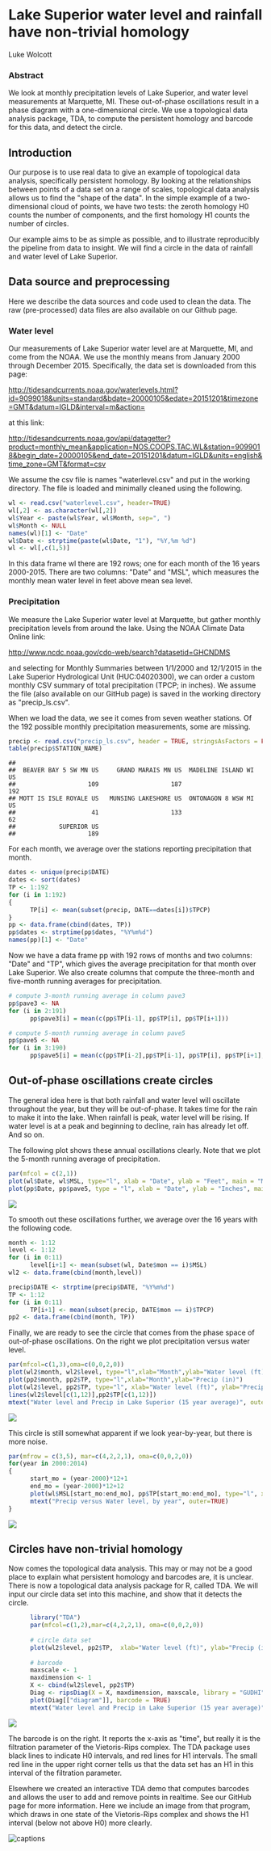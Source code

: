 # Lake Superior water level and rainfall have non-trivial homology
Luke Wolcott  

### Abstract

We look at monthly precipitation levels of Lake Superior, and water level measurements at Marquette, MI.  These out-of-phase oscillations result in a phase diagram with a one-dimensional circle.  We use a topological data analysis package, TDA, to compute the persistent homology and barcode for this data, and detect the circle.

## Introduction

Our purpose is to use real data to give an example of topological data analysis, specifically persistent homology.  By looking at the relationships between points of a data set on a range of scales, topological data analysis allows us to find the "shape of the data".  In the simple example of a two-dimensional cloud of points, we have two tests: the zeroth homology H0 counts the number of components, and the first homology H1 counts the number of circles.

Our example aims to be as simple as possible, and to illustrate reproducibly the pipeline from data to insight.  We will find a circle in the data of rainfall and water level of Lake Superior.

## Data source and preprocessing

Here we describe the data sources and code used to clean the data.  The raw (pre-processed) data files are also available on our Github page.

### Water level

Our measurements of Lake Superior water level are at Marquette, MI, and come from the NOAA.  We use the monthly means from January 2000 through December 2015.  Specifically, the data set is downloaded from this page:

http://tidesandcurrents.noaa.gov/waterlevels.html?id=9099018&units=standard&bdate=20000105&edate=20151201&timezone=GMT&datum=IGLD&interval=m&action=

at this link:

http://tidesandcurrents.noaa.gov/api/datagetter?product=monthly_mean&application=NOS.COOPS.TAC.WL&station=9099018&begin_date=20000105&end_date=20151201&datum=IGLD&units=english&time_zone=GMT&format=csv

We assume the csv file is names "waterlevel.csv" and put in the working directory.  The file is loaded and minimally cleaned using the following.


```r
wl <- read.csv("waterlevel.csv", header=TRUE)
wl[,2] <- as.character(wl[,2])
wl$Year <- paste(wl$Year, wl$Month, sep=", ")
wl$Month <- NULL
names(wl)[1] <- "Date"
wl$Date <- strptime(paste(wl$Date, "1"), "%Y,%m %d")
wl <- wl[,c(1,5)]
```

In this data frame wl there are 192 rows; one for each month of the 16 years 2000-2015.  There are two columns: "Date" and "MSL", which measures the monthly mean water level in feet above mean sea level.

### Precipitation

We measure the Lake Superior water level at Marquette, but gather monthly precipitation levels from around the lake.  Using the NOAA Climate Data Online link:

http://www.ncdc.noaa.gov/cdo-web/search?datasetid=GHCNDMS

and selecting for Monthly Summaries between 1/1/2000 and 12/1/2015 in the Lake Superior Hydrological Unit (HUC:04020300), we can order a custom monthly CSV summary of total precipitation (TPCP; in inches).  We assume the file (also available on our GitHub page) is saved in the working directory as "precip_ls.csv".

When we load the data, we see it comes from seven weather stations.  Of the 192 possible monthly precipitation measurements, some are missing.


```r
precip <- read.csv("precip_ls.csv", header = TRUE, stringsAsFactors = FALSE)
table(precip$STATION_NAME)
```

```
## 
##  BEAVER BAY 5 SW MN US     GRAND MARAIS MN US  MADELINE ISLAND WI US 
##                    109                    187                    192 
## MOTT IS ISLE ROYALE US   MUNSING LAKESHORE US  ONTONAGON 8 WSW MI US 
##                     41                    133                     62 
##            SUPERIOR US 
##                    189
```

For each month, we average over the stations reporting precipitation that month.  


```r
dates <- unique(precip$DATE)
dates <- sort(dates)
TP <- 1:192
for (i in 1:192)
{
      TP[i] <- mean(subset(precip, DATE==dates[i])$TPCP)
}
pp <- data.frame(cbind(dates, TP))
pp$dates <- strptime(pp$dates, "%Y%m%d")
names(pp)[1] <- "Date" 
```

Now we have a data frame pp with 192 rows of months and two columns: "Date" and "TP", which gives the average precipitation for that month over Lake Superior.  We also create columns that compute the three-month and five-month running averages for precipitation.


```r
# compute 3-month running average in column pave3
pp$pave3 <- NA
for (i in 2:191)
      pp$pave3[i] = mean(c(pp$TP[i-1], pp$TP[i], pp$TP[i+1]))

# compute 5-month running average in column pave5
pp$pave5 <- NA
for (i in 3:190)
      pp$pave5[i] = mean(c(pp$TP[i-2],pp$TP[i-1], pp$TP[i], pp$TP[i+1],pp$TP[i+2]))
```

## Out-of-phase oscillations create circles

The general idea here is that both rainfall and water level will oscillate throughout the year, but they will be out-of-phase.  It takes time for the rain to make it into the lake.  When rainfall is peak, water level will be rising.  If water level is at a peak and beginning to decline, rain has already let off.  And so on.

The following plot shows these annual oscillations clearly.  Note that we plot the 5-month running average of precipitation.


```r
par(mfcol = c(2,1))
plot(wl$Date, wl$MSL, type="l", xlab = "Date", ylab = "Feet", main = "Mean water level")
plot(pp$Date, pp$pave5, type = "l", xlab = "Date", ylab = "Inches", main= "5-mo running monthly precip average")
```

![](water_and_rain_files/figure-html/unnamed-chunk-5-1.png) 

To smooth out these oscillations further, we average over the 16 years with the following code.


```r
month <- 1:12
level <- 1:12
for (i in 0:11)
      level[i+1] <- mean(subset(wl, Date$mon == i)$MSL)
wl2 <- data.frame(cbind(month,level))

precip$DATE <- strptime(precip$DATE, "%Y%m%d")
TP <- 1:12
for (i in 0:11)
      TP[i+1] <- mean(subset(precip, DATE$mon == i)$TPCP)
pp2 <- data.frame(cbind(month, TP))
```

Finally, we are ready to see the circle that comes from the phase space of out-of-phase oscillations.  On the right we plot precipitation versus water level.


```r
par(mfcol=c(1,3),oma=c(0,0,2,0))
plot(wl2$month, wl2$level, type="l",xlab="Month",ylab="Water level (ft)")
plot(pp2$month, pp2$TP, type="l",xlab="Month",ylab="Precip (in)")
plot(wl2$level, pp2$TP, type="l", xlab="Water level (ft)", ylab="Precip (in)")
lines(wl2$level[c(1,12)],pp2$TP[c(1,12)])
mtext("Water level and Precip in Lake Superior (15 year average)", outer=TRUE)     
```

![](water_and_rain_files/figure-html/unnamed-chunk-7-1.png) 

This circle is still somewhat apparent if we look year-by-year, but there is more noise.


```r
par(mfrow = c(3,5), mar=c(4,2,2,1), oma=c(0,0,2,0))
for(year in 2000:2014)
{
      start_mo = (year-2000)*12+1
      end_mo = (year-2000)*12+12
      plot(wl$MSL[start_mo:end_mo], pp$TP[start_mo:end_mo], type="l", xlab=as.character(year),ylab="")
      mtext("Precip versus Water level, by year", outer=TRUE)
}
```

![](water_and_rain_files/figure-html/unnamed-chunk-8-1.png) 

## Circles have non-trivial homology

Now comes the topological data analysis.  This may or may not be a good place to explain what persistent homology and barcodes are, it is unclear.  There is now a topological data analysis package for R, called TDA.  We will input our circle data set into this machine, and show that it detects the circle.


```r
      library("TDA")
      par(mfcol=c(1,2),mar=c(4,2,2,1), oma=c(0,0,2,0))
      
      # circle data set
      plot(wl2$level, pp2$TP,  xlab="Water level (ft)", ylab="Precip (in)")
      
      # barcode
      maxscale <- 1
      maxdimension <- 1
      X <- cbind(wl2$level, pp2$TP)
      Diag <- ripsDiag(X = X, maxdimension, maxscale, library = "GUDHI", printProgress = FALSE)      
      plot(Diag[["diagram"]], barcode = TRUE)
      mtext("Water level and Precip in Lake Superior (15 year average)", outer=TRUE)
```

![](water_and_rain_files/figure-html/unnamed-chunk-9-1.png) 

The barcode is on the right.  It reports the x-axis as "time", but really it is the filtration parameter of the Vietoris-Rips complex.  The TDA package uses black lines to indicate H0 intervals, and red lines for H1 intervals.  The small red line in the upper right corner tells us that the data set has an H1 in this interval of the filtration parameter.

Elsewhere we created an interactive TDA demo that computes barcodes and allows the user to add and remove points in realtime.  See our GitHub page for more information.  Here we include an image from that program, which draws in one state of the Vietoris-Rips complex and shows the H1 interval (below not above H0) more clearly.

![captions](I_JPDwB_PvsWL.png)
